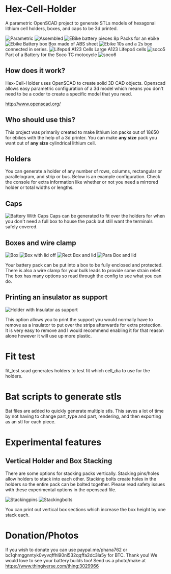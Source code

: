 # Hex-Cell-Holder
A parametric OpenSCAD project to generate STLs models of hexagonal lithium cell holders, boxes, and caps to be 3d printed.

![Parametric](Photos/hex_cell.gif)
![Assembled](Photos/assembled.png)
![EBike battery pieces](Photos/ebike_holders.jpg)
8p Packs for an ebike
![Ebike Battery box](Photos/ebike_box.jpg)
Box made of ABS sheet
![Ebike](Photos/ebike.jpg)
10s and a 2s box connected in series.
![Lifepo4 A123 Cells](Photos/lifepo4_a123.jpg)
Large A123 Lifepo4 cells
![soco5](Photos/soco5.jpg)
Part of a Battery for the Soco TC motocycle
![soco6](Photos/soco6.jpg)


## How does it work?
Hex-Cell-Holder uses OpenSCAD to create solid 3D CAD objects. Openscad allows easy parametric configuration of a 3d model which means you don't need to be a coder to create a specific model that you need.

http://www.openscad.org/

## Who should use this?
This project was primarily created to make lithium ion packs out of 18650 for ebikes with the help of a 3d printer. You can make **any size** pack you want out of **any size** cylindrical lithium cell. 

## Holders

You can generate a holder of any number of rows, columns, rectangular or parallelogram, and strip or bus. Below is an example configuration.
Check the console for extra information like whether or not you need a mirrored holder or total widths or lengths.

## Caps
![Battery With Caps](Photos/cap.jpg)
Caps can be generated to fit over the holders for when you don't need a full box to house the pack but still want the terminals safely covered.

## Boxes and wire clamp
![Box](Photos/box.jpg)
![Box with lid off](Photos/box_lid_off.jpg)
![Rect Box and lid](Photos/rect_box_and_lid.png)
![Para Box and lid](Photos/para_box_and_lid.png)

Your battery pack can be put into a box to be fully enclosed and protected. There is also a wire clamp for your bulk leads to provide some strain relief. The box has many options so read through the config to see what you can do.
## Printing an insulator as support
![Holder with Insulator as support](Photos/holder_with_insulator.png)

This option allows you to print the support you would normally have to remove as a insulator to put over the strips afterwards for extra protection.
It is very easy to remove and I would recommend enabling it for that reason alone however it will use up more plastic.

# Fit test
fit_test.scad generates holders to test fit which cell_dia to use for the holders.

# Bat scripts to generate stls
Bat files are added to quickly generate multiple stls. This saves a lot of time by not having to change part_type and part, rendering, and then exporting as an stl for each piece.

# Experimental features
## Vertical Holder and Box Stacking
There are some options for stacking packs vertically. Stacking pins/holes allow holders to stack into each other. Stacking bolts create holes in the holders so the entire pack can be bolted together. Please read safety issues with these experimental options in the openscad file.

![Stackingpins](Photos/holder_with_stacking_pins.png)
![Stackingbolts](Photos/holder_with_stacking_bolt.png)

You can print out vertical box sections which increase the box height by one stack each.

# Donation/Photos
If you wish to donate you can use paypal.me/phana762 or bc1qhmggnntyk0vyvqffhl90nl532qqffa2dc3la5y for BTC. Thank you! 
We would love to see your battery builds too! Send us a photo/make at https://www.thingiverse.com/thing:3029966
